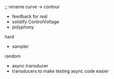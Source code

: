 
;; rename curve -> contour

- feedback for real
- solidify ControlVoltage
- polyphony

hard
- sampler

random
- async transducer
- transducers to make testing async code easier

